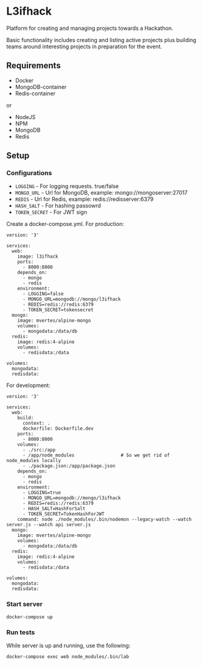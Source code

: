 # L3ifhack

Platform for creating and managing projects towards a Hackathon.

Basic functionality includes creating and listing active projects plus building teams around interesting projects in preparation for the event.

## Requirements
* Docker
* MongoDB-container
* Redis-container

or

* NodeJS
* NPM
* MongoDB
* Redis

## Setup

### Configurations

* `LOGGING` - For logging requests. true/false
* `MONGO_URL` - Url for MongoDB, example: mongo://mongoserver:27017
* `REDIS` - Url for Redis, example: redis://redisserver:6379
* `HASH_SALT` - For hashing passowrd
* `TOKEN_SECRET` - For JWT sign

Create a docker-compose.yml.
For production:
```
version: '3'

services:
  web:
    image: l3ifhack
    ports:
      - 8000:8000
    depends_on:
      - mongo
      - redis
    environment:
      - LOGGING=false
      - MONGO_URL=mongodb://mongo/l3ifhack
      - REDIS=redis://redis:6379
      - TOKEN_SECRET=tokensecret
  mongo:
    image: mvertes/alpine-mongo
    volumes:
      - mongodata:/data/db
  redis:
    image: redis:4-alpine
    volumes:
      - redisdata:/data

volumes:
  mongodata:
  redisdata:
```

For development:
```
version: '3'

services:
  web:
    build:
      context: .
      dockerfile: Dockerfile.dev
    ports:
      - 8000:8000
    volumes:
      - ./src:/app
      - /app/node_modules                 # So we get rid of node_modules locally
      - ./package.json:/app/package.json
    depends_on:
      - mongo
      - redis
    environment:
      - LOGGING=true
      - MONGO_URL=mongodb://mongo/l3ifhack
      - REDIS=redis://redis:6379
      - HASH_SALT=HashForSalt
      - TOKEN_SECRET=TokenHashForJWT
    command: node ./node_modules/.bin/nodemon --legacy-watch --watch server.js --watch api server.js
  mongo:
    image: mvertes/alpine-mongo
    volumes:
      - mongodata:/data/db
  redis:
    image: redis:4-alpine
    volumes:
      - redisdata:/data

volumes:
  mongodata:
  redisdata:
```

### Start server

`docker-compose up`

### Run tests

While server is up and running, use the following:

`docker-compose exec web node_modules/.bin/lab`